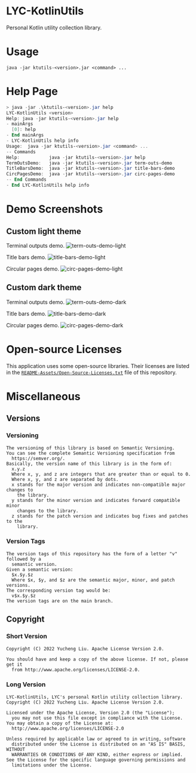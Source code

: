 <!---
Copyright 2022 Yucheng Liu. Apache License Version 2.0.
Apache License Version 2.0 copy: http://www.apache.org/licenses/LICENSE-2.0
--->

# LYC-KotlinUtils

Personal Kotlin utility collection library.

# Usage

`java -jar ktutils-<version>.jar <command> ...`

# Help Page

```powershell
> java -jar .\ktutils-<version>.jar help
LYC-KotlinUtils <version>
Help: java -jar ktutils-<version>.jar help
- mainArgs
  [0]: help
- End mainArgs
- LYC-KotlinUtils help info
Usage:  java -jar ktutils-<version>.jar <command> ...
-- Commands
Help:           java -jar ktutils-<version>.jar help
TermOutsDemo:   java -jar ktutils-<version>.jar term-outs-demo
TitleBarsDemo:  java -jar ktutils-<version>.jar title-bars-demo
CircPagesDemo:  java -jar ktutils-<version>.jar circ-pages-demo
-- End Commands
- End LYC-KotlinUtils help info
```

# Demo Screenshots
## Custom light theme

Terminal outputs demo.
![term-outs-demo-light](README-Assets/TermOutsDemo-LightTheme.png)

Title bars demo.
![title-bars-demo-light](README-Assets/TitleBarsDemo-LightTheme.png)

Circular pages demo.
![circ-pages-demo-light](README-Assets/CircPagesDemo-LightTheme.png)

## Custom dark theme

Terminal outputs demo.
![term-outs-demo-dark](README-Assets/TermOutsDemo-DarkTheme.png)

Title bars demo.
![title-bars-demo-dark](README-Assets/TitleBarsDemo-DarkTheme.png)

Circular pages demo.
![circ-pages-demo-dark](README-Assets/CircPagesDemo-DarkTheme.png)

# Open-source Licenses

This application uses some open-source libraries. Their licenses are listed in
the [`README-Assets/Open-Source-Licenses.txt`](README-Assets/Open-Source-Licenses.txt) file of this repository.

# Miscellaneous

## Versions

### Versioning

```text
The versioning of this library is based on Semantic Versioning.
You can see the complete Semantic Versioning specification from
  https://semver.org/.
Basically, the version name of this library is in the form of:
  x.y.z
  Where x, y, and z are integers that are greater than or equal to 0.
  Where x, y, and z are separated by dots.
  x stands for the major version and indicates non-compatible major changes to
    the library.
  y stands for the minor version and indicates forward compatible minor
    changes to the library.
  z stands for the patch version and indicates bug fixes and patches to the
    library.
```

### Version Tags

```text
The version tags of this repository has the form of a letter "v" followed by a
  semantic version.
Given a semantic version:
  $x.$y.$z
  Where $x, $y, and $z are the semantic major, minor, and patch versions.
The corresponding version tag would be:
  v$x.$y.$z
The version tags are on the main branch.
```

## Copyright

### Short Version

```text
Copyright (C) 2022 Yucheng Liu. Apache License Version 2.0.

You should have and keep a copy of the above license. If not, please get it
  from http://www.apache.org/licenses/LICENSE-2.0.
```

### Long Version

```text
LYC-KotlinUtils, LYC's personal Kotlin utility collection library.
Copyright (C) 2022 Yucheng Liu. Apache License Version 2.0.

Licensed under the Apache License, Version 2.0 (the "License");
  you may not use this file except in compliance with the License.
You may obtain a copy of the License at:
  http://www.apache.org/licenses/LICENSE-2.0

Unless required by applicable law or agreed to in writing, software
  distributed under the License is distributed on an "AS IS" BASIS, WITHOUT
  WARRANTIES OR CONDITIONS OF ANY KIND, either express or implied.
See the License for the specific language governing permissions and
  limitations under the License.
```
